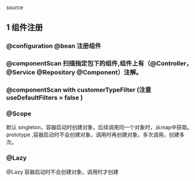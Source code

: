 source

## 1 组件注册
  ### @configuration @bean 注册组件
  ### @componentScan 扫描指定包下的组件,组件上有（@Controller， @Service @Repository @Component）注解。
  ### @componentScan with customerTypeFilter (注意 useDefaultFilters = false ) 
  ### @Scope 
  默认 singleton，容器启动时创建对象，后续调用同一个对象时，从map中获取。
       prototype ,容器启动时不会创建对象，调用时再创建对象，多次调用，创建多次。
  ### @Lazy 
   @Lazy 容器启动时不会创建对象，调用时才创建
   